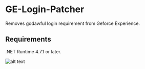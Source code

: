 # GE-Login-Patcher
Removes godawful login requirement from Geforce Experience.

## Requirements
.NET Runtime 4.7.1 or later.

![alt text](https://github.com/hharkone/GE-Login-Patcher/blob/main/img_main.JPG?raw=true)